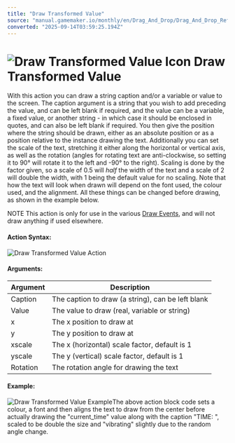 ```yaml
---
title: "Draw Transformed Value"
source: "manual.gamemaker.io/monthly/en/Drag_And_Drop/Drag_And_Drop_Reference/Drawing/Draw_Transformed_Value.htm"
converted: "2025-09-14T03:59:25.194Z"
---
```


# ![Draw Transformed Value Icon](../../../assets/Images/Scripting_Reference/Drag_And_Drop/Reference/Drawing/i_Drawing_Draw_Transformed_Value.png) Draw Transformed Value

With this action you can draw a string caption and/or a variable or value to the screen. The caption argument is a string that you wish to add preceding the value, and can be left blank if required, and the value can be a variable, a fixed value, or another string - in which case it should be enclosed in quotes, and can also be left blank if required. You then give the position where the string should be drawn, either as an absolute position or as a position relative to the instance drawing the text. Additionally you can set the scale of the text, stretching it either along the horizontal or vertical axis, as well as the rotation (angles for rotating text are anti-clockwise, so setting it to 90° will rotate it to the left and -90° to the right). Scaling is done by the factor given, so a scale of 0.5 will _half_ the width of the text and a scale of 2 will double the width, with 1 being the default value for no scaling. Note that how the text will look when drawn will depend on the font used, the colour used, and the alignment. All these things can be changed before drawing, as shown in the example below.

NOTE This action is only for use in the various [Draw Events](../../../The_Asset_Editors/Object_Properties/Draw_Events.md), and will not draw anything if used elsewhere.

#### Action Syntax:

![Draw Transformed Value Action](../../../assets/Images/Scripting_Reference/Drag_And_Drop/Reference/Drawing/a_Drawing_Draw_Transformed_Value.png)

#### Arguments:

| Argument | Description |
| --- | --- |
| Caption | The caption to draw (a string), can be left blank |
| Value | The value to draw (real, variable or string) |
| x | The x position to draw at |
| y | The y position to draw at |
| xscale | The x (horizontal) scale factor, default is 1 |
| yscale | The y (vertical) scale factor, default is 1 |
| Rotation | The rotation angle for drawing the text |

#### Example:

![Draw Transformed Value Example](../../../assets/Images/Scripting_Reference/Drag_And_Drop/Reference/Drawing/e_Drawing_Draw_Transformed_Value.png)The above action block code sets a colour, a font and then aligns the text to draw from the center before actually drawing the "current\_time" value along with the caption "TIME: ", scaled to be double the size and "vibrating" slightly due to the random angle change.